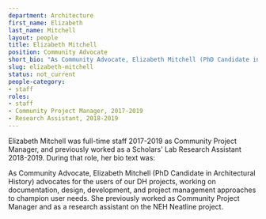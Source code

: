 ```yaml
---
department: Architecture
first_name: Elizabeth
last_name: Mitchell
layout: people
title: Elizabeth Mitchell
position: Community Advocate
short_bio: "As Community Advocate, Elizabeth Mitchell (PhD Candidate in Architectural History) advocates for the users of our DH projects, working on documentation, design, development, and project management approaches to champion user needs."
slug: elizabeth-mitchell
status: not_current
people-category:
- staff
roles:
- staff
- Community Project Manager, 2017-2019
- Research Assistant, 2018-2019
---
```

Elizabeth Mitchell was full-time staff 2017-2019 as Community Project Manager, and previously worked as a Scholars' Lab Research Assistant 2018-2019. During that role, her bio text was:

As Community Advocate, Elizabeth Mitchell (PhD Candidate in Architectural History) advocates for the users of our DH projects, working on documentation, design, development, and project management approaches to champion user needs. She previously worked as Community Project Manager and as a research assistant on the NEH Neatline project.
